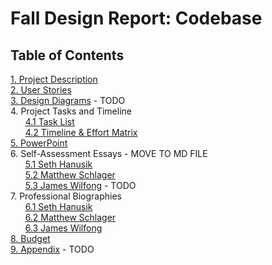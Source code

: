 # Fall Design Report: Codebase

## Table of Contents	

[1. Project Description](Homework/ProjectDescription.md)<br>
[2. User Stories](Homework/UserStories.md)<br>
[3. Design Diagrams](Homework/Design-Diagrams/Design-Diagrams.md) - TODO<br>
4. Project Tasks and Timeline<br>
&nbsp;&nbsp;&nbsp;&nbsp;&nbsp;&nbsp;[4.1 Task List](Homework/TaskList.md)<br>
&nbsp;&nbsp;&nbsp;&nbsp;&nbsp;&nbsp;[4.2 Timeline & Effort Matrix](Homework/Timeline.md)<br>
[5. PowerPoint](https://youtu.be/XI5yE5JecKU)<br>
6. Self-Assessment Essays - MOVE TO MD FILE<br>
&nbsp;&nbsp;&nbsp;&nbsp;&nbsp;&nbsp;[5.1 Seth Hanusik](Homework/Individual-Capstone-Assessment/HanusikIndividualCapstoneAssessment.md)<br>
&nbsp;&nbsp;&nbsp;&nbsp;&nbsp;&nbsp;[5.2 Matthew Schlager](Homework/Individual-Capstone-Assessment/SchlagerIndividualCapstoneAssessment.md)<br>
&nbsp;&nbsp;&nbsp;&nbsp;&nbsp;&nbsp;[5.3 James Wilfong](Homework/Individual-Capstone-Assessment/WilfongIndividualCapstoneAssessment.pdf) - TODO<br>
7. Professional Biographies<br>
&nbsp;&nbsp;&nbsp;&nbsp;&nbsp;&nbsp;[6.1 Seth Hanusik](Homework/Professional-Bios/HanusikProfessionalBiography.md)<br>
&nbsp;&nbsp;&nbsp;&nbsp;&nbsp;&nbsp;[6.2 Matthew Schlager](Homework/Professional-Bios/SchlagerProfessionalBiography.md)<br>
&nbsp;&nbsp;&nbsp;&nbsp;&nbsp;&nbsp;[6.3 James Wilfong](Homework/Professional-Bios/WilfongProfessionalBiography.md)<br>
[8. Budget](Homework/Budget.md)<br>
[9. Appendix](Homework/Appendix.md) - TODO<br>
